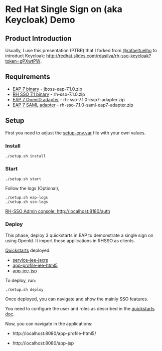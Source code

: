 # Red Hat Single Sign on (aka Keycloak) Demo

## Product Introduction

Usually, I use this presentation (PTBR) that I forked from [@rafaeltuelho](github.com/rafaeltuelho) to introduct Keycloak: http://redhat.slides.com/rdasilva/rh-sso-keycloak?token=gPXwtPW_

## Requirements

* [EAP 7 binary](https://access.redhat.com/jbossnetwork/restricted/softwareDownload.html?softwareId=55301) - jboss-eap-7.1.0.zip 
* [RH SSO 7.1 binary](https://access.redhat.com/jbossnetwork/restricted/softwareDownload.html?softwareId=50621) - rh-sso-7.1.0.zip
* [EAP 7 OpenID adapter](https://access.redhat.com/jbossnetwork/restricted/softwareDownload.html?softwareId=50601) - rh-sso-7.1.0-eap7-adapter.zip
* [EAP 7 SAML adapter](https://access.redhat.com/jbossnetwork/restricted/softwareDownload.html?softwareId=50551) - rh-sso-7.1.0-saml-eap7-adapter.zip

## Setup

First you need to adjust the [setup-env.var](setup-env.sh) file with your own values.

### Install

    ./setup.sh install

### Start 

    ./setup.sh start

Follow the logs (Optional),

    ./setup.sh eap-logs
    ./setup.sh sso-logs

[RH-SSO Admin console: http://localhost:8180/auth](http://localhost:8180/auth)

### Deploy

This phase, deploy 3 quickstarts in EAP to demonstrate a single sign on using OpenId. It import those applications in RHSSO as clients. 

[Quickstarts](https://github.com/redhat-developer/redhat-sso-quickstarts) deployed: 

* [service-jee-jaxrs](https://github.com/redhat-developer/redhat-sso-quickstarts/tree/7.1.x/service-jee-jaxrs)
* [app-profile-jee-html5](https://github.com/redhat-developer/redhat-sso-quickstarts/tree/7.1.x/app-profile-jee-html5)
* [app-jee-jsp](https://github.com/redhat-developer/redhat-sso-quickstarts/tree/7.1.x/app-jee-jsp)

To deploy, run: 

    ./setup.sh deploy

Once deployed, you can navigate and show the mainly SSO features.

You need to configure the user and roles as described in the [quickstarts doc](https://github.com/redhat-developer/redhat-sso-quickstarts#create-roles-and-user).

Now, you can navigate in the applications: 

* http://localhost:8080/app-profile-html5/

* http://localhost:8080/app-jsp





